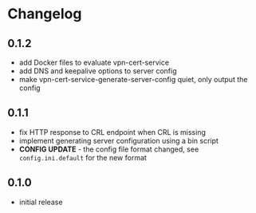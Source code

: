 # Changelog

## 0.1.2
- add Docker files to evaluate vpn-cert-service
- add DNS and keepalive options to server config
- make vpn-cert-service-generate-server-config quiet, only output the config

## 0.1.1
- fix HTTP response to CRL endpoint when CRL is missing
- implement generating server configuration using a bin script
- **CONFIG UPDATE** - the config file format changed, see `config.ini.default` 
  for the new format

## 0.1.0
- initial release
